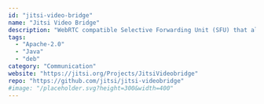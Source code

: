 ```yaml
---
id: "jitsi-video-bridge"
name: "Jitsi Video Bridge"
description: "WebRTC compatible Selective Forwarding Unit (SFU) that allows for multiuser video communication."
tags:
  - "Apache-2.0"
  - "Java"
  - "deb"
category: "Communication"
website: "https://jitsi.org/Projects/JitsiVideobridge"
repo: "https://github.com/jitsi/jitsi-videobridge"
#image: "/placeholder.svg?height=300&width=400"
---
```


